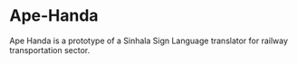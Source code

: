 # Ape-Handa
Ape Handa is a prototype of a Sinhala Sign Language translator for railway transportation sector.
